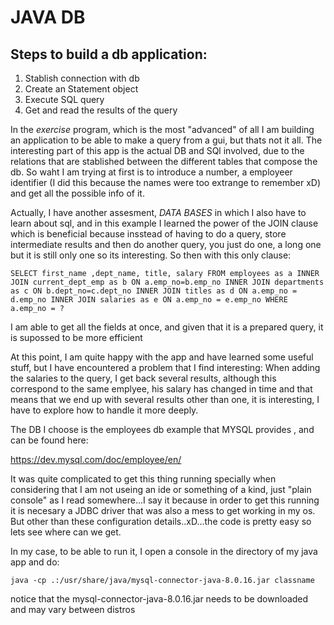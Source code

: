
# JAVA DB
## Steps to build a db application:

1. Stablish connection with db
2. Create an Statement object
3. Execute SQL query
4. Get and read the results of the query

In the *exercise* program, which is the most "advanced" of all I am building an application to be able to make a query from a gui, but thats not it all. The interesting part of this app is the actual DB and SQl involved, due to the relations that are stablished between the different tables that compose the db. So waht I am trying at first is to introduce a number, a employeer identifier (I did this because the names were too extrange to remember xD) and get all the possible info of it.

Actually, I have another assesment, *DATA BASES* in which I also have to learn about sql, and in this example I learned the power of the JOIN clause which is beneficial because insstead of having to do a query, store intermediate results and then do another query, you just do one, a long one but it is still only one so its interesting. So then with this only clause:

```
SELECT first_name ,dept_name, title, salary FROM employees as a INNER JOIN current_dept_emp as b ON a.emp_no=b.emp_no INNER JOIN departments as c ON b.dept_no=c.dept_no INNER JOIN titles as d ON a.emp_no = d.emp_no INNER JOIN salaries as e ON a.emp_no = e.emp_no WHERE a.emp_no = ?
```

I am able to get all the fields at once, and given that it is a prepared query, it is supossed to be more efficient

At this point, I am quite happy with the app and have learned some useful stuff, but I have encountered a problem that I find interesting: When adding the salaries to the query, I get back several results, although this correspond to the same emplyee, his salary has changed in time and that means that we end up with several results other than one, it is interesting, I have to explore how to handle it more deeply. 

The DB I choose is the employees db example that MYSQL provides , and can be found here:

https://dev.mysql.com/doc/employee/en/

It was quite complicated to get this thing running specially when considering that I am not useing an ide or something of a kind, just "plain console" as I read somewhere...I say it because in order to get this running it is necesary a JDBC driver that was also a mess to get working in my os. But other than these configuration details..xD...the code is pretty easy so lets see where can we get.

In my case, to be able to run it, I open a console in the directory of my java app and do:

```
java -cp .:/usr/share/java/mysql-connector-java-8.0.16.jar classname
```

notice that the mysql-connector-java-8.0.16.jar needs to be downloaded and may vary between distros
